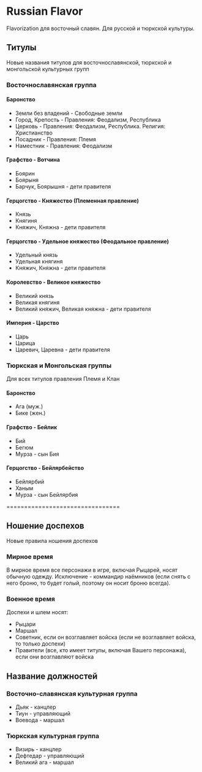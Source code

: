 # Russian Flavor
Flavorization для восточный славян.
Для русской и тюркской культуры.
## Титулы
Новые названия титулов для восточнославянской, тюркской и монгольской культурных групп
### Восточнославянская группа
#### Баронство
- Земли без владений - Свободные земли
- Город, Крепость - Правления: Феодализм, Республика
- Церковь - Правления: Феодализм, Республика. Религия: Христианство
- Посадник - Правления: Племя
- Наместник - Правления: Феодализм

#### Графство - Вотчина
- Боярин
- Боярыня
- Барчук, Боярышня - дети правителя 

#### Герцогство - Княжество (Племенная правление)
- Князь
- Княгиня
- Княжич, Княжна - дети правителя

#### Герцогство - Удельное княжество (Феодальное правление)
- Удельный князь
- Удельная княгиня
- Княжич, Княжна - дети правителя

#### Королевство - Великое княжество
- Великий князь
- Великая княгиня
- Великий княжич, Великая княжна - дети правителя

#### Империя - Царство
- Царь
- Царица
- Царевич, Царевна - дети правителя

### Тюркская и Монгольская группы
Для всех титулов правления Племя и Клан
#### Баронство
- Ага (муж.)
- Бике (жен.)

#### Графство - Бейлик
- Бий
- Бегюм
- Мурза - сын Бия

#### Герцогство - Бейлярбейство
- Бейлярбий
- Ханым
- Мурза - сын Бейлярбия

================================

## Ношение доспехов
Новые правила ношения доспехов

### Мирное время
В мирное время все персонажи в игре, включая Рыцарей, носят обычную одежду. Исключение - коммандир наёмников (если снять с него броню, то будет голый, поэтому он носит броню всегда).

### Военное время
 Доспехи и шлем носят:
- Рыцари
- Маршал
- Советник, если он возглавляет войска (если не возглавляет войска, то только доспехи)
- Правители (все, кто имеет титулы, включая Вашего персонажа), если они возглавляют войска

## Название должностей
### Восточно-славянская культурная группа
- Дьяк - канцлер
- Тиун - управляющий
- Воевода - маршал

### Тюркская культурная группа
- Визирь - канцлер
- Дефтедар - управляющий
- Великий ага - маршал
